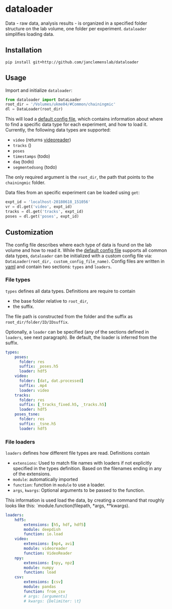 # dataloader
Data - raw data, analysis results - is organized in a specified folder structure on the lab volume, one folder per experiment. `dataloader` simplifies loading data.

## Installation
```
pip install git+http://github.com/janclemenslab/dataloader
```

## Usage
Import and initialize `dataloader`:

```python
from dataloader import DataLoader
root_dir = '/Volumes/ukme04/#Common/chainingmic'
dl = DataLoader(root_dir)
```
 This will load a [default config file](dataloader/src/dataloader/config/default.yaml), which contains information about where to find a specific data type for each experiment, and how to load it. Currently, the following data types are supported:
- `video` (returns [videoreader](https://github.com/postpop/videoreader))
- `tracks` ()
- `poses`
- `timestamps` (todo)
- `daq`  (todo)
- `segmentedsong` (todo)

The only required argument is the `root_dir`, the path that points to the `chainingmic` folder.

Data files from an specific experiment can be loaded using `get`:
```python
expt_id = 'localhost-20180618_151056'
vr = dl.get('video', expt_id)
tracks = dl.get('tracks', expt_id)
poses = dl.get('poses', expt_id)
```

## Customization
The config file describes where each type of data is found on the lab volume and how to read it. While the [default config file](dataloader/src/dataloader/config/default.yaml) supports all common data types, `dataloader` can be initialized with a custom config file via: `DataLoader(root_dir, custom_config_file_name)`. Config files are written in [yaml](https://pyyaml.org/wiki/PyYAMLDocumentation) and contain two sections: `types` and `loaders`.

### File types
`types` defines all data types. Definitions are require to contain
- the base folder relative to `root_dir`,
- the suffix.

The file path is constructed from the folder and the suffix as `root_dir/folder/ID/IDsuffix`.

Optionally, a `loader` can be specified (any of the sections defined in `loaders`, see next paragraph). Be default, the loader is inferred from the suffix.

```yaml
types:
    poses:
      folder: res
      suffix: _poses.h5
      loader: hdf5
    video:
      folder: [dat, dat.processed]
      suffix: .mp4
      loader: video
    tracks:
      folder: res
      suffix: [_tracks_fixed.h5, _tracks.h5]
      loader: hdf5
    poses_tsne:
      folder: res
      suffix: _tsne.h5
      loader: hdf5
```
### File loaders
`loaders` defines how different file types are read. Definitions contain
- `extensions`: Used to match file names with loaders if not explicitly specified in the types definition. Based on the filenames ending in any of the extensions.
- `module`: automatically imported
- `function`: function in `module` to use a loader.
- `args`, `kwargs`: Optional arguments to be passed to the function.

This information is used load the data, by creating a command that roughly looks like this: `module.function(filepath, *args, **kwargs).

```yaml
loaders:
    hdf5:
        extensions: [h5, hdf, hdf5]
        module: deepdish
        function: io.load
    video:
        extensions: [mp4, avi]
        module: videoreader
        function: VideoReader
    npy:
        extensions: [npy, npz]
        module: numpy
        function: load
    csv:
        extensions: [csv]
        module: pandas
        function: from_csv
        # args: [arguments]
        # kwargs: {Delimiter: \t}
```
